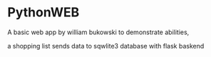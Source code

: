 # PythonWEB

A basic web app by william bukowski to demonstrate abilities,


a shopping list sends data to sqwlite3 database with flask baskend